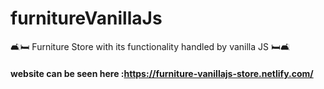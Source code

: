 # furnitureVanillaJs
🛋🛏 Furniture Store with its functionality handled by vanilla JS 🛏🛋

#### website can be seen here :https://furniture-vanillajs-store.netlify.com/ 
